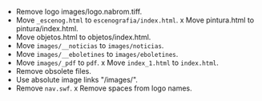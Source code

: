 * Remove logo images/logo.nabrom.tiff.
* Move `_escenog.html` to `escenografia/index.html`.
x Move pintura.html to pintura/index.html.
* Move objetos.html to objetos/index.html.
* Move `images/__noticias` to `images/noticias`.
* Move `images/__eboletines` to `images/eboletines`.
* Move `images/_pdf` to `pdf`.
x Move `index_1.html` to `index.html`.
* Remove obsolete files.
* Use absolute image links "/images/".
* Remove `nav.swf`.
x Remove spaces from logo names.

